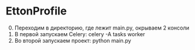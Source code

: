 # EttonProfile

0. Переходим в директорию, где лежит main.py, окрываем 2 консоли
1. В первой запускаем Celery: celery -A tasks worker
2. Во второй запускаем проект: python main.py

